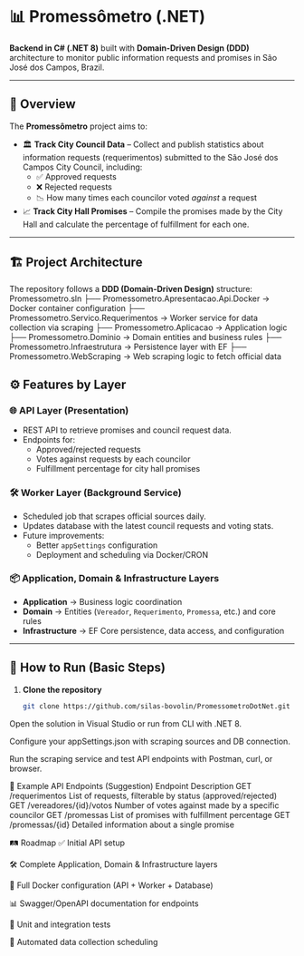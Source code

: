 # 📊 Promessômetro (.NET)

**Backend in C# (.NET 8)** built with **Domain-Driven Design (DDD)** architecture to monitor public information requests and promises in São José dos Campos, Brazil.

---

## 📌 Overview

The **Promessômetro** project aims to:

- 🏛 **Track City Council Data** – Collect and publish statistics about information requests (requerimentos) submitted to the São José dos Campos City Council, including:
  - ✅ Approved requests
  - ❌ Rejected requests
  - 📉 How many times each councilor voted *against* a request
- 📈 **Track City Hall Promises** – Compile the promises made by the City Hall and calculate the percentage of fulfillment for each one.

---

## 🏗 Project Architecture

The repository follows a **DDD (Domain-Driven Design)** structure:
Promessometro.sln
├── Promessometro.Apresentacao.Api.Docker → Docker container configuration
├── Promessometro.Servico.Requerimentos → Worker service for data collection via scraping
├── Promessometro.Aplicacao → Application logic
├── Promessometro.Dominio → Domain entities and business rules
├── Promessometro.Infraestrutura → Persistence layer with EF
├── Promessometro.WebScraping → Web scraping logic to fetch official data

## ⚙ Features by Layer

### 🌐 API Layer (Presentation)
- REST API to retrieve promises and council request data.
- Endpoints for:
  - Approved/rejected requests
  - Votes against requests by each councilor
  - Fulfillment percentage for city hall promises

### 🛠 Worker Layer (Background Service)
- Scheduled job that scrapes official sources daily.
- Updates database with the latest council requests and voting stats.
- Future improvements:
  - Better `appSettings` configuration
  - Deployment and scheduling via Docker/CRON

### 📦 Application, Domain & Infrastructure Layers
- **Application** → Business logic coordination  
- **Domain** → Entities (`Vereador`, `Requerimento`, `Promessa`, etc.) and core rules  
- **Infrastructure** → EF Core persistence, data access, and configuration

---

## 🚀 How to Run (Basic Steps)

1. **Clone the repository**  
   ```bash
   git clone https://github.com/silas-bovolin/PromessometroDotNet.git
Open the solution in Visual Studio or run from CLI with .NET 8.

Configure your appSettings.json with scraping sources and DB connection.

Run the scraping service and test API endpoints with Postman, curl, or browser.

🔗 Example API Endpoints (Suggestion)
Endpoint	Description
GET /requerimentos	List of requests, filterable by status (approved/rejected)
GET /vereadores/{id}/votos	Number of votes against made by a specific councilor
GET /promessas	List of promises with fulfillment percentage
GET /promessas/{id}	Detailed information about a single promise

🛤 Roadmap
✅ Initial API setup

🛠 Complete Application, Domain & Infrastructure layers

🐳 Full Docker configuration (API + Worker + Database)

📊 Swagger/OpenAPI documentation for endpoints

🧪 Unit and integration tests

📅 Automated data collection scheduling
